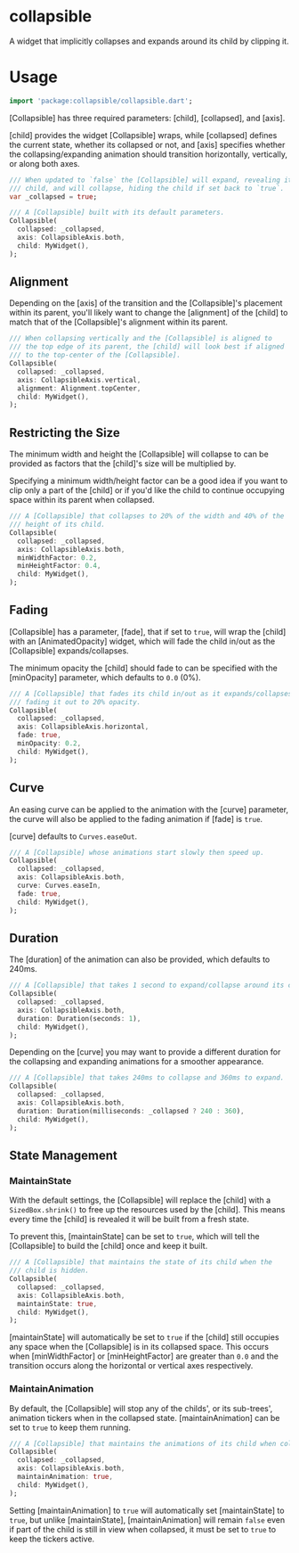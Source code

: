# collapsible

A widget that implicitly collapses and expands around its child by clipping it.

# Usage

```dart
import 'package:collapsible/collapsible.dart';
```

[Collapsible] has three required parameters: [child], [collapsed], and [axis].

[child] provides the widget [Collapsible] wraps, while [collapsed] defines
the current state, whether its collapsed or not, and [axis] specifies whether
the collapsing/expanding animation should transition horizontally, vertically,
or along both axes.

```dart
/// When updated to `false` the [Collapsible] will expand, revealing its
/// child, and will collapse, hiding the child if set back to `true`.
var _collapsed = true;

/// A [Collapsible] built with its default parameters.
Collapsible(
  collapsed: _collapsed,
  axis: CollapsibleAxis.both,
  child: MyWidget(),
);
```

## Alignment

Depending on the [axis] of the transition and the [Collapsible]'s placement
within its parent, you'll likely want to change the [alignment] of the [child]
to match that of the [Collapsible]'s alignment within its parent.

```dart
/// When collapsing vertically and the [Collapsible] is aligned to
/// the top edge of its parent, the [child] will look best if aligned
/// to the top-center of the [Collapsible].
Collapsible(
  collapsed: _collapsed,
  axis: CollapsibleAxis.vertical,
  alignment: Alignment.topCenter,
  child: MyWidget(),
);
```

## Restricting the Size

The minimum width and height the [Collapsible] will collapse to can be provided
as factors that the [child]'s size will be multiplied by.

Specifying a minimum width/height factor can be a good idea if you want to
clip only a part of the [child] or if you'd like the child to continue
occupying space within its parent when collapsed.

```dart
/// A [Collapsible] that collapses to 20% of the width and 40% of the
/// height of its child.
Collapsible(
  collapsed: _collapsed,
  axis: CollapsibleAxis.both,
  minWidthFactor: 0.2,
  minHeightFactor: 0.4,
  child: MyWidget(),
);
```

## Fading

[Collapsible] has a parameter, [fade], that if set to `true`, will wrap the
[child] with an [AnimatedOpacity] widget, which will fade the child in/out
as the [Collapsible] expands/collapses.

The minimum opacity the [child] should fade to can be specified with the
[minOpacity] parameter, which defaults to `0.0` (0%).

```dart
/// A [Collapsible] that fades its child in/out as it expands/collapses,
/// fading it out to 20% opacity.
Collapsible(
  collapsed: _collapsed,
  axis: CollapsibleAxis.horizontal,
  fade: true,
  minOpacity: 0.2,
  child: MyWidget(),
);
```

## Curve

An easing curve can be applied to the animation with the [curve] parameter,
the curve will also be applied to the fading animation if [fade] is `true`.

[curve] defaults to `Curves.easeOut`.

```dart
/// A [Collapsible] whose animations start slowly then speed up.
Collapsible(
  collapsed: _collapsed,
  axis: CollapsibleAxis.both,
  curve: Curves.easeIn,
  fade: true,
  child: MyWidget(),
);
```

## Duration

The [duration] of the animation can also be provided, which defaults to 240ms.

```dart
/// A [Collapsible] that takes 1 second to expand/collapse around its child.
Collapsible(
  collapsed: _collapsed,
  axis: CollapsibleAxis.both,
  duration: Duration(seconds: 1),
  child: MyWidget(),
);
```

Depending on the [curve] you may want to provide a different duration
for the collapsing and expanding animations for a smoother appearance.

```dart
/// A [Collapsible] that takes 240ms to collapse and 360ms to expand.
Collapsible(
  collapsed: _collapsed,
  axis: CollapsibleAxis.both,
  duration: Duration(milliseconds: _collapsed ? 240 : 360),
  child: MyWidget(),
);
```

## State Management

### MaintainState

With the default settings, the [Collapsible] will replace the [child] with
a `SizedBox.shrink()` to free up the resources used by the [child]. This
means every time the [child] is revealed it will be built from a fresh state.

To prevent this, [maintainState] can be set to `true`, which will tell the
[Collapsible] to build the [child] once and keep it built.

```dart
/// A [Collapsible] that maintains the state of its child when the
/// child is hidden.
Collapsible(
  collapsed: _collapsed,
  axis: CollapsibleAxis.both,
  maintainState: true,
  child: MyWidget(),
);
```

[maintainState] will automatically be set to `true` if the [child] still
occupies any space when the [Collapsible] is in its collapsed space. This
occurs when [minWidthFactor] or [minHeightFactor] are greater than `0.0`
and the transition occurs along the horizontal or vertical axes respectively.

### MaintainAnimation

By default, the [Collapsible] will stop any of the childs', or its sub-trees',
animation tickers when in the collapsed state. [maintainAnimation] can be
set to `true` to keep them running.

```dart
/// A [Collapsible] that maintains the animations of its child when collapsed.
Collapsible(
  collapsed: _collapsed,
  axis: CollapsibleAxis.both,
  maintainAnimation: true,
  child: MyWidget(),
);
```

Setting [maintainAnimation] to `true` will automatically set [maintainState]
to `true`, but unlike [maintainState], [maintainAnimation] will remain
`false` even if part of the child is still in view when collapsed, it must
be set to `true` to keep the tickers active.
